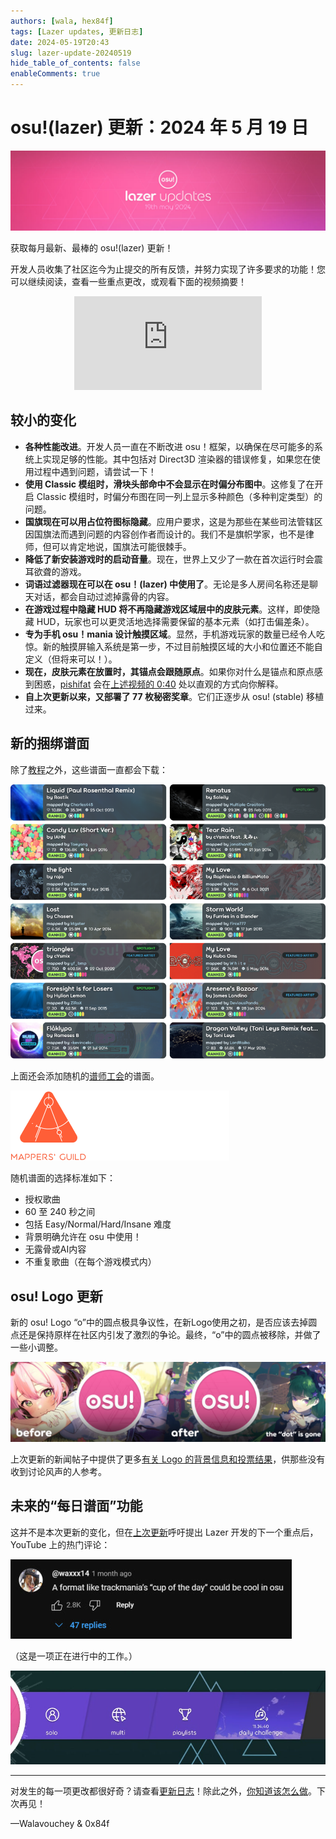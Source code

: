 ```yaml
---
authors: [wala, hex84f]
tags: [Lazer updates, 更新日志]
date: 2024-05-19T20:43
slug: lazer-update-20240519
hide_table_of_contents: false
enableComments: true
---
```


# osu!(lazer) 更新：2024 年 5 月 19 日

![Banner](img/0519/banner.jpg)

获取每月最新、最棒的 osu!(lazer) 更新！

开发人员收集了社区迄今为止提交的所有反馈，并努力实现了许多要求的功能！您可以继续阅读，查看一些重点更改，或观看下面的视频摘要！<!-- truncate -->

<div align="center">
    <iframe src="https://player.bilibili.com/player.html?isOutside=true&aid=1154824398&bvid=BV1iZ421s72W&cid=1552673264&p=1" scrolling="no" border="0" frameborder="no" framespacing="0" allowfullscreen="true"></iframe>
</div>

## 较小的变化

- **各种性能改进**。开发人员一直在不断改进 osu！框架，以确保在尽可能多的系统上实现足够的性能。其中包括对 Direct3D 渲染器的错误修复，如果您在使用过程中遇到问题，请尝试一下！
- **使用 Classic 模组时，滑块头部命中不会显示在时偏分布图中**。这修复了在开启 Classic 模组时，时偏分布图在同一列上显示多种颜色（多种判定类型）的问题。
- **国旗现在可以用占位符图标隐藏**。应用户要求，这是为那些在某些司法管辖区因国旗法而遇到问题的内容创作者而设计的。我们不是旗帜学家，也不是律师，但可以肯定地说，国旗法可能很棘手。
- **降低了新安装游戏时的启动音量**。现在，世界上又少了一款在首次运行时会震耳欲聋的游戏。
- **词语过滤器现在可以在 osu！(lazer) 中使用了**。无论是多人房间名称还是聊天对话，都会自动过滤掉露骨的内容。
- **在游戏过程中隐藏 HUD 将不再隐藏游戏区域层中的皮肤元素**。这样，即使隐藏 HUD，玩家也可以更灵活地选择需要保留的基本元素（如打击偏差条）。
- **专为手机 osu！mania 设计触摸区域**。显然，手机游戏玩家的数量已经令人吃惊。新的触摸屏输入系统是第一步，不过目前触摸区域的大小和位置还不能自定义（但将来可以！）。
- **现在，皮肤元素在放置时，其锚点会跟随原点**。如果你对什么是锚点和原点感到困惑，[pishifat](https://osu.ppy.sh/users/3178418) 会在[上述视频的 0:40](https://www.bilibili.com/video/BV1iZ421s72W/?t=40) 处以直观的方式向你解释。
- **自上次更新以来，又部署了 77 枚秘密奖章**。它们正逐步从 osu! (stable) 移植过来。

## 新的捆绑谱面

除了[教程](https://osu.ppy.sh/beatmapsets/1011011#osu/2116202)之外，这些谱面一直都会下载：

![总会下载的谱面](img/0519/always-bundled-maps.png)

上面还会添加随机的[谱师工会](https://osu.ppy.sh/wiki/Community/Mappers_Guild)的谱面。

![谱师工会的谱面组成](img/0519/mappers-guild-maps.png)

随机谱面的选择标准如下：

- 授权歌曲
- 60 至 240 秒之间
- 包括 Easy/Normal/Hard/Insane 难度
- 背景明确允许在 osu 中使用！
- 无露骨或AI内容
- 不重复歌曲（在每个游戏模式内）

## osu! Logo 更新

新的 osu! Logo “o”中的圆点极具争议性，在新Logo使用之初，是否应该去掉圆点还是保持原样在社区内引发了激烈的争论。最终，“o”中的圆点被移除，并做了一些小调整。

![osu! 粉饼中小点处理前后对比图](img/0519/comparison-logo-dot.jpg)

上次更新的新闻帖子中提供了更多[有关 Logo 的背景信息和投票结果](https://osu.ppy.sh/home/news/2024-04-13-osu-lazer-updates-april-13-2024#the-cookie-question)，供那些没有收到讨论风声的人参考。

## 未来的“每日谱面”功能

这并不是本次更新的变化，但在[上次更新](https://www.bilibili.com/video/BV1Hz421C7ny)呼吁提出 Lazer 开发的下一个重点后，YouTube 上的热门评论：

![YouTube 网友评论](img/0519/cup-of-the-day-comment.jpg)

（这是一项正在进行中的工作。）

![即将出现的“每日挑战”功能](img/0519/daily-challenge-wip.jpg)

---

对发生的每一项更改都很好奇？请查看[更新日志](https://osu.ppy.sh/home/changelog/lazer/2024.519.0)！除此之外，[你知道该怎么做](https://osu.ppy.sh/home/download)。下次再见！

—Walavouchey & 0x84f
